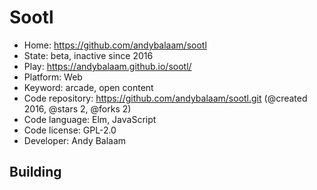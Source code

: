 # Sootl

- Home: https://github.com/andybalaam/sootl
- State: beta, inactive since 2016
- Play: https://andybalaam.github.io/sootl/
- Platform: Web
- Keyword: arcade, open content
- Code repository: https://github.com/andybalaam/sootl.git (@created 2016, @stars 2, @forks 2)
- Code language: Elm, JavaScript
- Code license: GPL-2.0
- Developer: Andy Balaam

## Building
